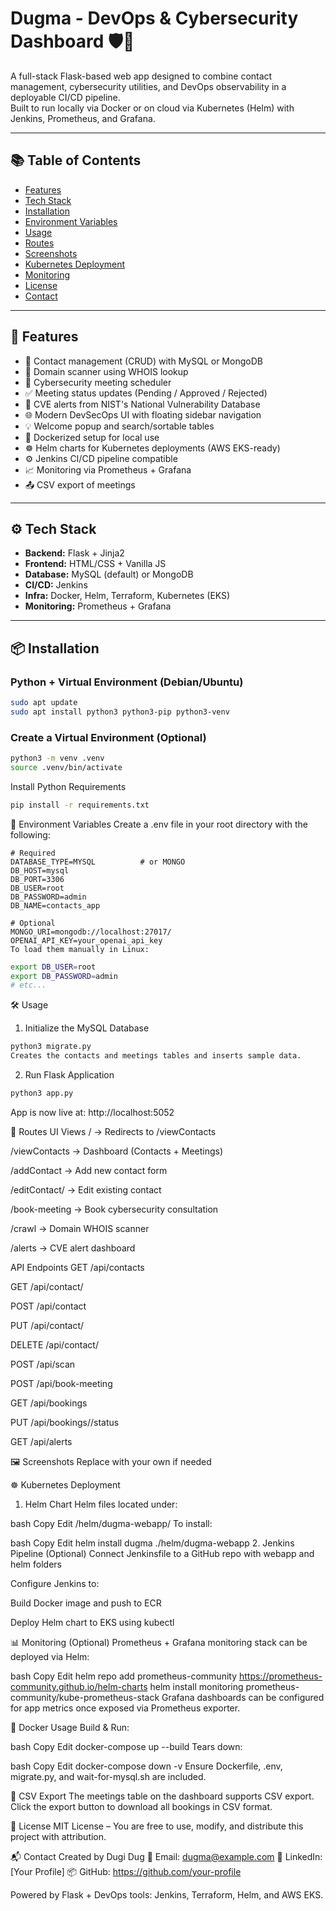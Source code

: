 # Dugma - DevOps & Cybersecurity Dashboard 🛡️🚀

A full-stack Flask-based web app designed to combine contact management, cybersecurity utilities, and DevOps observability in a deployable CI/CD pipeline.  
Built to run locally via Docker or on cloud via Kubernetes (Helm) with Jenkins, Prometheus, and Grafana.

---

## 📚 Table of Contents

- [Features](#features)
- [Tech Stack](#tech-stack)
- [Installation](#installation)
- [Environment Variables](#environment-variables)
- [Usage](#usage)
- [Routes](#routes)
- [Screenshots](#screenshots)
- [Kubernetes Deployment](#kubernetes-deployment)
- [Monitoring](#monitoring)
- [License](#license)
- [Contact](#contact)

---

## 🌟 Features

- 📇 Contact management (CRUD) with MySQL or MongoDB
- 🧠 Domain scanner using WHOIS lookup
- 📅 Cybersecurity meeting scheduler
- ✅ Meeting status updates (Pending / Approved / Rejected)
- 🚨 CVE alerts from NIST's National Vulnerability Database
- 🌐 Modern DevSecOps UI with floating sidebar navigation
- 💡 Welcome popup and search/sortable tables
- 🐳 Dockerized setup for local use
- ☸️ Helm charts for Kubernetes deployments (AWS EKS-ready)
- ⚙️ Jenkins CI/CD pipeline compatible
- 📈 Monitoring via Prometheus + Grafana
- 📤 CSV export of meetings

---

## ⚙️ Tech Stack

- **Backend:** Flask + Jinja2
- **Frontend:** HTML/CSS + Vanilla JS
- **Database:** MySQL (default) or MongoDB
- **CI/CD:** Jenkins
- **Infra:** Docker, Helm, Terraform, Kubernetes (EKS)
- **Monitoring:** Prometheus + Grafana

---

## 📦 Installation

### Python + Virtual Environment (Debian/Ubuntu)

```bash
sudo apt update
sudo apt install python3 python3-pip python3-venv
```

### Create a Virtual Environment (Optional)
```bash
python3 -m venv .venv
source .venv/bin/activate
```
Install Python Requirements
```bash
pip install -r requirements.txt
```

🔐 Environment Variables
Create a .env file in your root directory with the following:

```env
# Required
DATABASE_TYPE=MYSQL          # or MONGO
DB_HOST=mysql
DB_PORT=3306
DB_USER=root
DB_PASSWORD=admin
DB_NAME=contacts_app

# Optional
MONGO_URI=mongodb://localhost:27017/
OPENAI_API_KEY=your_openai_api_key
To load them manually in Linux:
```

```bash
export DB_USER=root
export DB_PASSWORD=admin
# etc...
```

🛠️ Usage
1. Initialize the MySQL Database
```bash
python3 migrate.py
Creates the contacts and meetings tables and inserts sample data.
```

2. Run Flask Application
```bash
python3 app.py
```

App is now live at: http://localhost:5052

🔗 Routes
UI Views
/ → Redirects to /viewContacts

/viewContacts → Dashboard (Contacts + Meetings)

/addContact → Add new contact form

/editContact/<id> → Edit existing contact

/book-meeting → Book cybersecurity consultation

/crawl → Domain WHOIS scanner

/alerts → CVE alert dashboard

API Endpoints
GET /api/contacts

GET /api/contact/<number>

POST /api/contact

PUT /api/contact/<number>

DELETE /api/contact/<number>

POST /api/scan

POST /api/book-meeting

GET /api/bookings

PUT /api/bookings/<id>/status

GET /api/alerts

🖼️ Screenshots
Replace with your own if needed






☸️ Kubernetes Deployment
1. Helm Chart
Helm files located under:

bash
Copy
Edit
/helm/dugma-webapp/
To install:

bash
Copy
Edit
helm install dugma ./helm/dugma-webapp
2. Jenkins Pipeline (Optional)
Connect Jenkinsfile to a GitHub repo with webapp and helm folders

Configure Jenkins to:

Build Docker image and push to ECR

Deploy Helm chart to EKS using kubectl

📊 Monitoring (Optional)
Prometheus + Grafana monitoring stack can be deployed via Helm:

bash
Copy
Edit
helm repo add prometheus-community https://prometheus-community.github.io/helm-charts
helm install monitoring prometheus-community/kube-prometheus-stack
Grafana dashboards can be configured for app metrics once exposed via Prometheus exporter.

🐳 Docker Usage
Build & Run:

bash
Copy
Edit
docker-compose up --build
Tears down:

bash
Copy
Edit
docker-compose down -v
Ensure Dockerfile, .env, migrate.py, and wait-for-mysql.sh are included.

💾 CSV Export
The meetings table on the dashboard supports CSV export.
Click the export button to download all bookings in CSV format.

📝 License
MIT License – You are free to use, modify, and distribute this project with attribution.

📬 Contact
Created by Dugi Dug
📧 Email: dugma@example.com
💼 LinkedIn: [Your Profile]
📦 GitHub: https://github.com/your-profile

Powered by Flask + DevOps tools: Jenkins, Terraform, Helm, and AWS EKS.
